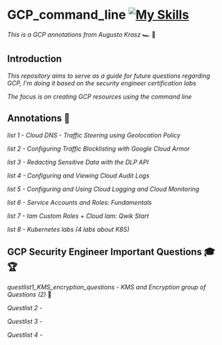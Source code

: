 # GCP_command_line [![My Skills](https://skillicons.dev/icons?i=gcp)](https://skillicons.dev) 
*This is a GCP annotations from Augusto Krasz* :racing_car: :dash:

 ## Introduction

*This repository aims to serve as a guide for future questions regarding GCP, I'm doing it based on the security engineer certification labs*

*The focus is on creating GCP resources using the command line*

## Annotations :roller_coaster:
*list 1 - Cloud DNS - Traffic Steering using Geolocation Policy*

*list 2 - Configuring Traffic Blocklisting with Google Cloud Armor*

*list 3 - Redacting Sensitive Data with the DLP API*

*list 4 - Configuring and Viewing Cloud Audit Logs*

*list 5 - Configuring and Using Cloud Logging and Cloud Monitoring*

*list 6 - Service Accounts and Roles: Fundamentals*

*list 7 - Iam Custom Roles + Cloud Iam: Qwik Start*

*list 8 - Kubernetes labs (4 labs about K8S)*

## GCP Security Engineer Important Questions :mortar_board: :trophy:

*questlist1_KMS_encryption_questions - KMS and Encryption group of Questions (2)*  	:guitar:

*Questlist 2 -*

*Questlist 3 -*

*Questlist 4 -*
